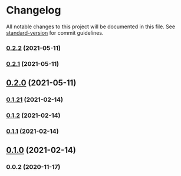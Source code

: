 # Changelog

All notable changes to this project will be documented in this file. See [standard-version](https://github.com/conventional-changelog/standard-version) for commit guidelines.

### [0.2.2](https://github.com/NOcooker/xpots/compare/v0.2.1...v0.2.2) (2021-05-11)

### [0.2.1](https://github.com/NOcooker/xpots/compare/v0.2.0...v0.2.1) (2021-05-11)

## [0.2.0](https://github.com/NOcooker/xpots/compare/v0.1.21...v0.2.0) (2021-05-11)

### [0.1.21](https://github.com/NOcooker/xpots/compare/v0.1.2...v0.1.21) (2021-02-14)

### [0.1.2](https://github.com/NOcooker/xpots/compare/v0.1.1...v0.1.2) (2021-02-14)

### [0.1.1](https://github.com/NOcooker/xpots/compare/v0.1.0...v0.1.1) (2021-02-14)

## [0.1.0](https://github.com/NOcooker/xpots/compare/v0.0.2...v0.1.0) (2021-02-14)

### 0.0.2 (2020-11-17)
